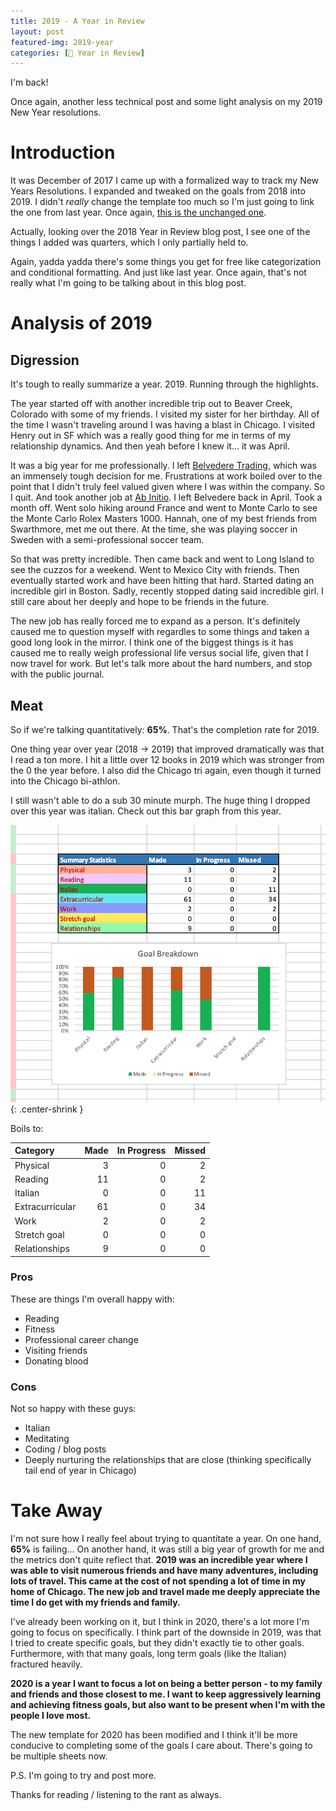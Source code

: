 ```yaml
---
title: 2019 - A Year in Review
layout: post
featured-img: 2019-year
categories: [🎉 Year in Review]
---
```


I'm back!

Once again, another less technical post and some light analysis on my 2019 New Year resolutions.

# Introduction

It was December of 2017 I came up with a formalized way to track my New Years Resolutions. I expanded and tweaked on the goals from 2018 into 2019. I didn't _really_ change the template too much so I'm just going to link the one from last year. Once again, [this is the unchanged one][template].

Actually, looking over the 2018 Year in Review blog post, I see one of the things I added was quarters, which I only partially held to.

Again, yadda yadda there's some things you get for free like categorization and conditional formatting. And just like last year. Once again, that's not really what I'm going to be talking about in this blog post.

# Analysis of 2019

## Digression

It's tough to really summarize a year. 2019. Running through the highlights.

The year started off with another incredible trip out to Beaver Creek, Colorado with some of my friends. I visited my sister for her birthday. All of the time I wasn't traveling around I was having a blast in Chicago. I visited Henry out in SF which was a really good thing for me in terms of my relationship dynamics. And then yeah before I knew it... it was April.

It was a big year for me professionally. I left [Belvedere Trading][bt], which was an immensely tough decision for me. Frustrations at work boiled over to the point that I didn't truly feel valued given where I was within the company. So I quit. And took another job at [Ab Initio][ab]. I left Belvedere back in April. Took a month off. Went solo hiking around France and went to Monte Carlo to see the Monte Carlo Rolex Masters 1000. Hannah, one of my best friends from Swarthmore, met me out there. At the time, she was playing soccer in Sweden with a semi-professional soccer team.

So that was pretty incredible. Then came back and went to Long Island to see the cuzzos for a weekend. Went to Mexico City with friends. Then eventually started work and have been hitting that hard. Started dating an incredible girl in Boston. Sadly, recently stopped dating said incredible girl. I still care about her deeply and hope to be friends in the future.

The new job has really forced me to expand as a person. It's definitely caused me to question myself with regardles to some things and taken a good long look in the mirror. I think one of the biggest things is it has caused me to really weigh professional life versus social life, given that I now travel for work. But let's talk more about the hard numbers, and stop with the public journal.

## Meat

So if we're talking quantitatively: **65%**. That's the completion rate for 2019.

One thing year over year (2018 -> 2019) that improved dramatically was that I read a ton more. I hit a little over 12 books in 2019 which was stronger from the 0 the year before. I also did the Chicago tri again, even though it turned into the Chicago bi-athlon.

I still wasn't able to do a sub 30 minute murph. The huge thing I dropped over this year was italian. Check out this bar graph from this year.

![nyrez](/images/ny-resolutions-2019/summary-stats.png){: .center-shrink }

Boils to:

| Category        | Made | In Progress | Missed |
| :-------------- | ---: | ----------: | -----: |
| Physical        |    3 |           0 |      2 |
| Reading         |   11 |           0 |      2 |
| Italian         |    0 |           0 |     11 |
| Extracurricular |   61 |           0 |     34 |
| Work            |    2 |           0 |      2 |
| Stretch goal    |    0 |           0 |      0 |
| Relationships   |    9 |           0 |      0 |

### Pros

These are things I'm overall happy with:

- Reading
- Fitness
- Professional career change
- Visiting friends
- Donating blood

### Cons

Not so happy with these guys:

- Italian
- Meditating
- Coding / blog posts
- Deeply nurturing the relationships that are close (thinking specifically tail end of year in Chicago)

# Take Away

I'm not sure how I really feel about trying to quantitate a year. On one hand, **65%** is failing... On another hand, it was still a big year of growth for me and the metrics don't quite reflect that. **2019 was an incredible year where I was able to visit numerous friends and have many adventures, including lots of travel. This came at the cost of not spending a lot of time in my home of Chicago. The new job and travel made me deeply appreciate the time I do get with my friends and family.**

I've already been working on it, but I think in 2020, there's a lot more I'm going to focus on specifically. I think part of the downside in 2019, was that I tried to create specific goals, but they didn't exactly tie to other goals. Furthermore, with that many goals, long term goals (like the Italian) fractured heavily.

**2020 is a year I want to focus a lot on being a better person - to my family and friends and those closest to me. I want to keep aggressively learning and achieving fitness goals, but also want to be present when I'm with the people I love most.**

The new template for 2020 has been modified and I think it'll be more conducive to completing some of the goals I care about. There's going to be multiple sheets now.

P.S. I'm going to try and post more.

Thanks for reading / listening to the rant as always.

[comment]: <> (Bibliography)
[template]: https://github.com/johnlarkin1/new-years-resolution-template
[bt]: http://www.belvederetrading.com/
[ab]: https://www.abinitio.com/en/
